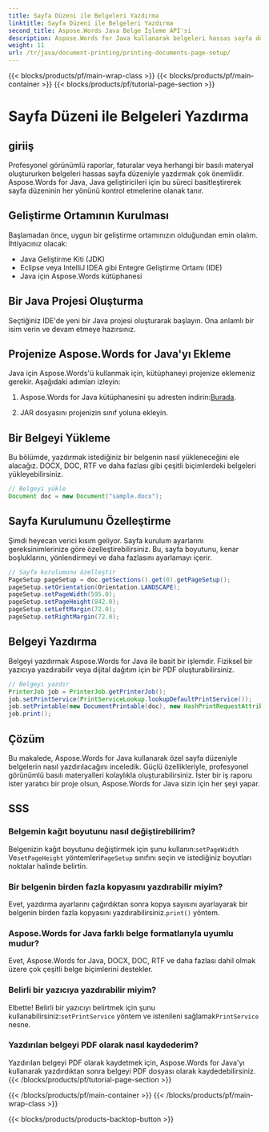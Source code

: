 ```yaml
---
title: Sayfa Düzeni ile Belgeleri Yazdırma
linktitle: Sayfa Düzeni ile Belgeleri Yazdırma
second_title: Aspose.Words Java Belge İşleme API'si
description: Aspose.Words for Java kullanarak belgeleri hassas sayfa düzeniyle nasıl yazdıracağınızı öğrenin. Düzenleri, kağıt boyutunu ve daha fazlasını özelleştirin.
weight: 11
url: /tr/java/document-printing/printing-documents-page-setup/
---
```


{{< blocks/products/pf/main-wrap-class >}}
{{< blocks/products/pf/main-container >}}
{{< blocks/products/pf/tutorial-page-section >}}

# Sayfa Düzeni ile Belgeleri Yazdırma


## giriiş

Profesyonel görünümlü raporlar, faturalar veya herhangi bir basılı materyal oluştururken belgeleri hassas sayfa düzeniyle yazdırmak çok önemlidir. Aspose.Words for Java, Java geliştiricileri için bu süreci basitleştirerek sayfa düzeninin her yönünü kontrol etmelerine olanak tanır.

## Geliştirme Ortamının Kurulması

Başlamadan önce, uygun bir geliştirme ortamınızın olduğundan emin olalım. İhtiyacınız olacak:

- Java Geliştirme Kiti (JDK)
- Eclipse veya IntelliJ IDEA gibi Entegre Geliştirme Ortamı (IDE)
- Java için Aspose.Words kütüphanesi

## Bir Java Projesi Oluşturma

Seçtiğiniz IDE'de yeni bir Java projesi oluşturarak başlayın. Ona anlamlı bir isim verin ve devam etmeye hazırsınız.

## Projenize Aspose.Words for Java'yı Ekleme

Java için Aspose.Words'ü kullanmak için, kütüphaneyi projenize eklemeniz gerekir. Aşağıdaki adımları izleyin:

1.  Aspose.Words for Java kütüphanesini şu adresten indirin:[Burada](https://releases.aspose.com/words/java/).

2. JAR dosyasını projenizin sınıf yoluna ekleyin.

## Bir Belgeyi Yükleme

Bu bölümde, yazdırmak istediğiniz bir belgenin nasıl yükleneceğini ele alacağız. DOCX, DOC, RTF ve daha fazlası gibi çeşitli biçimlerdeki belgeleri yükleyebilirsiniz.

```java
// Belgeyi yükle
Document doc = new Document("sample.docx");
```

## Sayfa Kurulumunu Özelleştirme

Şimdi heyecan verici kısım geliyor. Sayfa kurulum ayarlarını gereksinimlerinize göre özelleştirebilirsiniz. Bu, sayfa boyutunu, kenar boşluklarını, yönlendirmeyi ve daha fazlasını ayarlamayı içerir.

```java
// Sayfa kurulumunu özelleştir
PageSetup pageSetup = doc.getSections().get(0).getPageSetup();
pageSetup.setOrientation(Orientation.LANDSCAPE);
pageSetup.setPageWidth(595.0);
pageSetup.setPageHeight(842.0);
pageSetup.setLeftMargin(72.0);
pageSetup.setRightMargin(72.0);
```

## Belgeyi Yazdırma

Belgeyi yazdırmak Aspose.Words for Java ile basit bir işlemdir. Fiziksel bir yazıcıya yazdırabilir veya dijital dağıtım için bir PDF oluşturabilirsiniz.

```java
// Belgeyi yazdır
PrinterJob job = PrinterJob.getPrinterJob();
job.setPrintService(PrintServiceLookup.lookupDefaultPrintService());
job.setPrintable(new DocumentPrintable(doc), new HashPrintRequestAttributeSet());
job.print();
```

## Çözüm

Bu makalede, Aspose.Words for Java kullanarak özel sayfa düzeniyle belgelerin nasıl yazdırılacağını inceledik. Güçlü özellikleriyle, profesyonel görünümlü basılı materyalleri kolaylıkla oluşturabilirsiniz. İster bir iş raporu ister yaratıcı bir proje olsun, Aspose.Words for Java sizin için her şeyi yapar.

## SSS

### Belgemin kağıt boyutunu nasıl değiştirebilirim?

 Belgenizin kağıt boyutunu değiştirmek için şunu kullanın:`setPageWidth` Ve`setPageHeight` yöntemleri`PageSetup` sınıfını seçin ve istediğiniz boyutları noktalar halinde belirtin.

### Bir belgenin birden fazla kopyasını yazdırabilir miyim?

 Evet, yazdırma ayarlarını çağırdıktan sonra kopya sayısını ayarlayarak bir belgenin birden fazla kopyasını yazdırabilirsiniz.`print()` yöntem.

### Aspose.Words for Java farklı belge formatlarıyla uyumlu mudur?

Evet, Aspose.Words for Java, DOCX, DOC, RTF ve daha fazlası dahil olmak üzere çok çeşitli belge biçimlerini destekler.

### Belirli bir yazıcıya yazdırabilir miyim?

 Elbette! Belirli bir yazıcıyı belirtmek için şunu kullanabilirsiniz:`setPrintService` yöntem ve istenileni sağlamak`PrintService` nesne.

### Yazdırılan belgeyi PDF olarak nasıl kaydederim?

Yazdırılan belgeyi PDF olarak kaydetmek için, Aspose.Words for Java'yı kullanarak yazdırdıktan sonra belgeyi PDF dosyası olarak kaydedebilirsiniz.
{{< /blocks/products/pf/tutorial-page-section >}}

{{< /blocks/products/pf/main-container >}}
{{< /blocks/products/pf/main-wrap-class >}}

{{< blocks/products/products-backtop-button >}}
